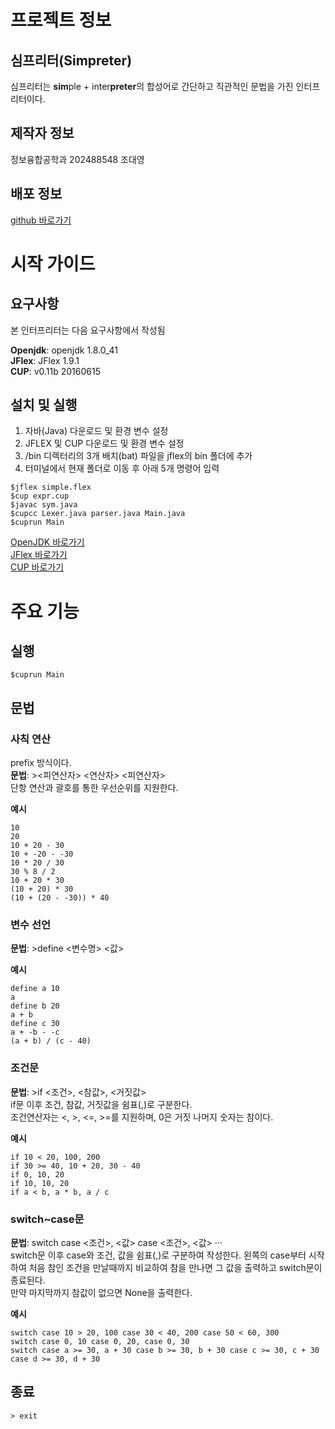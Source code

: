# 프로젝트 정보

## 심프리터(Simpreter)

심프리터는 **sim**ple + inter**preter**의 합성어로 간단하고 직관적인 문법을 가진 인터프리터이다.

## 제작자 정보

정보융합공학과
202488548
조대영

## 배포 정보

[github 바로가기](https://github.com/DaeyeongCho/simpreter)


# 시작 가이드

## 요구사항

본 인터프리터는 다음 요구사항에서 작성됨

**Openjdk**: openjdk 1.8.0_41   
**JFlex**: JFlex 1.9.1   
**CUP**: v0.11b 20160615   


## 설치 및 실행

1. 자바(Java) 다운로드 및 환경 변수 설정
2. JFLEX 및 CUP 다운로드 및 환경 변수 설정
3. /bin 디렉터리의 3개 배치(bat) 파일을 jflex의 bin 폴더에 추가
4. 터미널에서 현재 폴더로 이동 후 아래 5개 명령어 입력

```shell
$jflex simple.flex
$cup expr.cup
$javac sym.java
$cupcc Lexer.java parser.java Main.java
$cuprun Main
```

[OpenJDK 바로가기](https://openjdk.org/)   
[JFlex 바로가기](https://www.jflex.de/)   
[CUP 바로가기](https://www2.cs.tum.edu/projects/cup/)


# 주요 기능

## 실행

```shell
$cuprun Main
```

## 문법

### 사칙 연산

prefix 방식이다.   
**문법**: ><피연산자> <연산자> <피연산자>   
단항 연산과 괄호를 통한 우선순위를 지원한다.   

**예시**
```
10
20
10 + 20 - 30
10 + -20 - -30
10 * 20 / 30
30 % 8 / 2
10 + 20 * 30
(10 + 20) * 30
(10 + (20 - -30)) * 40
```

### 변수 선언

**문법**: >define <변수명> <값>   

**예시**
```
define a 10
a
define b 20
a + b
define c 30
a + -b - -c
(a + b) / (c - 40)
```

### 조건문

**문법**: >if <조건>, <참값>, <거짓값>   
if문 이후 조건, 참값, 거짓값을 쉼표(,)로 구분한다.   
조건연산자는 <, >, <=, >=를 지원하며, 0은 거짓 나머지 숫자는 참이다.   

**예시**
```
if 10 < 20, 100, 200
if 30 >= 40, 10 + 20, 30 - 40
if 0, 10, 20
if 10, 10, 20
if a < b, a * b, a / c
```

### switch~case문

**문법**: switch case <조건>, <값> case <조건>, <값> ···   
switch문 이후 case와 조건, 값을 쉼표(,)로 구분하여 작성한다.
왼쪽의 case부터 시작하여 처음 참인 조건을 만날때까지 비교하여 참을 만나면 그 값을 출력하고 switch문이 종료된다.   
만약 마지막까지 참값이 없으면 None을 출력한다.

**예시**
```
switch case 10 > 20, 100 case 30 < 40, 200 case 50 < 60, 300
switch case 0, 10 case 0, 20, case 0, 30
switch case a >= 30, a + 30 case b >= 30, b + 30 case c >= 30, c + 30 case d >= 30, d + 30
```


## 종료

```
> exit
```
